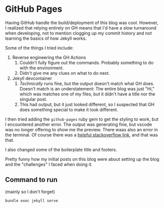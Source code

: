 # GitHub Pages

Having GitHub handle the build/deployment of this blog was cool. However, I realized that relying entirely on GH means that I'd have a slow turnaround when developing, not to mention clogging up my commit history and not learning the basics of how Jekyll works.

Some of the things I tried include:

1. Reverse engineering the GH Actions
   1. Couldn't fully figure out the commands. Probably something to do with the environment.
   1. Didn't give me any clues on what to do next.
1. Jekyll devcontainer
   1. _Technically_ runs fine, but the output doesn't match what GH does. Doesn't match is an understatement: The entire blog was just "Hi," which was matches one of my files, but it didn't have a title nor the singular post.
   1. This had output, but it just looked different, so I suspected that GH does something special to make it look different.

I then tried adding the `github-pages` ruby gem to get the styling to work, but I encountered another error. The output was generating fine, but vscode was no longer offering to show me the preview. There waas also an error in the terminal. Of course there was a [helpful stackoverflow link](https://stackoverflow.com/questions/69890412/bundler-failed-to-load-command-jekyll/), and that was that.

I also changed some of the boilerplate title and footers.

Pretty funny how my initial posts on this blog were about setting up the blog and the "challenges" I faced when doing it.

## Command to run

(mainly so I don't forget)

```bash
bundle exec jekyll serve
```
